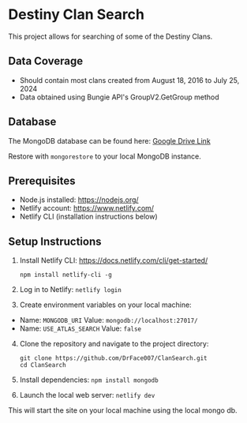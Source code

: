 # Destiny Clan Search

This project allows for searching of some of the Destiny Clans.

## Data Coverage

- Should contain most clans created from August 18, 2016 to July 25, 2024
- Data obtained using Bungie API's GroupV2.GetGroup method

## Database

The MongoDB database can be found here:
[Google Drive Link](https://drive.google.com/drive/folders/1KhtOocu8KJnBUeNBaYv90ERnruYtxJyw?usp=sharing)

Restore with `mongorestore` to your local MongoDB instance.

## Prerequisites

- Node.js installed: https://nodejs.org/
- Netlify account: https://www.netlify.com/
- Netlify CLI (installation instructions below)

## Setup Instructions

1. Install Netlify CLI: https://docs.netlify.com/cli/get-started/
   
   `npm install netlify-cli -g`
   
2. Log in to Netlify:
   `netlify login`

3. Create environment variables on your local machine:
- Name: `MONGODB_URI`
  Value: `mongodb://localhost:27017/`
- Name: `USE_ATLAS_SEARCH`
  Value: `false`

4. Clone the repository and navigate to the project directory:
   ```
   git clone https://github.com/DrFace007/ClanSearch.git
   cd ClanSearch
   ```
   
5. Install dependencies:
   `npm install mongodb`

6. Launch the local web server:
   `netlify dev`

This will start the site on your local machine using the local mongo db.
